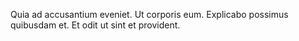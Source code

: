 Quia ad accusantium eveniet. Ut corporis eum. Explicabo possimus quibusdam et. Et odit ut sint et provident.